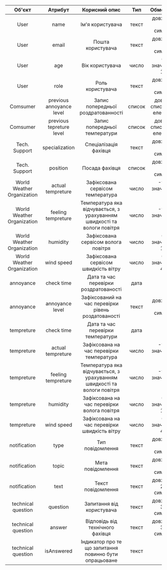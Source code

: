|           Об'єкт           |         Атрибут          |                              Корисний опис                              |  Тип   |           Обмеження           |
| :------------------------: | :----------------------: | :---------------------------------------------------------------------: | :----: | :---------------------------: |
|            User            |           name           |                            Ім'я користувача                             | текст  |     довжина < 30 символів     |
|            User            |          email           |                            Пошта користувача                            | текст  |     довжина < 30 символів     |
|            User            |           age            |                             Вік користувача                             | число  |      0 < значення < 100       |
|            User            |           role           |                            Роль користувача                             | текст  |     довжина < 30 символів     |
|          Comsumer          | previous annoyance level |                   Запис попередньої роздратованності                    | список | довжина списку == 3 елементів |
|          Comsumer          | previous tepreture level |                      Запис попередньої температури                      | список | довжина списку == 3 елементів |
|       Tech. Support        |      specialization      |                          Спеціалізація фахівця                          | текст  |     довжина < 30 символів     |
|       Tech. Support        |         position         |                             Посада фахівця                              | список |     довжина < 30 символів     |
| World Weather Organization |    actual tempreture     |                    Зафіксована сервісом температура                     | число  |      -90 < значення < 60      |
| World Weather Organization |    feeling tempreture    | Температура яка відчувається, з урахуванням швидкості та вологи повітря | число  |      -90 < значення < 60      |
| World Weather Organization |         humidity         |                   Зафіксована сервісом волога повітря                   | число  |      0 < значення < 100       |
| World Weather Organization |        wind speed        |                  Зафіксована сервісом швидкість вітру                   | число  |      0 < значення < 400       |
|         annoyance          |        check time        |                  Дата та час перевірки роздратованості                  |  дата  |                               |
|         annoyance          |     annoyance level      |           Зафіксований на час перевірки рівень роздатованості           | текст  |     довжина < 20 символів     |
|         tempreture         |        check time        |                    Дата та час перевірки температури                    |  дата  |                               |
|         tempreture         |    actual tempreture     |                Зафіксована на час перевірки температура                 | число  |      -90 < значення < 60      |
|         tempreture         |    feeling tempreture    | Температура яка відчувається, з урахуванням швидкості та вологи повітря | число  |      -90 < значення < 60      |
|         tempreture         |         humidity         |               Зафіксована на час перевірки волога повітря               | число  |      0 < значення < 100       |
|         tempreture         |        wind speed        |              Зафіксована на час перевірки швидкість вітру               | число  |      0 < значення < 400       |
|        notification        |           type           |                            Тип повідомлення                             | текст  |     довжина < 30 символів     |
|        notification        |          topic           |                            Мета повідомлення                            | текст  |     довжина < 30 символів     |
|        notification        |           text           |                           Текст повідомлення                            | текст  |    довжина < 200 символів     |
|     technical question     |         question         |                        Запитання від користувача                         | текст  |    довжина < 300 символів     |
|     technical question     |          answer          |                    Відповідь від технічного фахівця                     | текст  |    довжина < 300 символів     |
|     technical question     |        isAnswered        |         Індикатор про те що запитання повинно бути опрацьоване          | текст  |                               |
